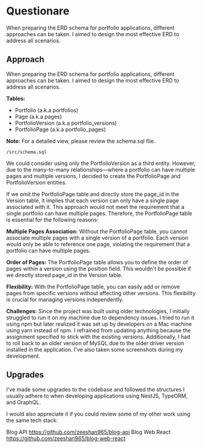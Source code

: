 # Questionare

When preparing the ERD schema for portfolio applications, different approaches can be taken. I aimed to design the most effective ERD to address all scenarios.

## Approach
When preparing the ERD schema for portfolio applications, different approaches can be taken. I aimed to design the most effective ERD to address all scenarios.

**Tables:**

- Portfolio (a.k.a portfolios)
- Page (a.k.a pages)
- PortfolioVersion (a.k.a portfolio_versions)
- PortfolioPage (a.k.a portfolio_pages)

**Note:** For a detailed view, please review the schema.sql file.

```shell
/src/schema.sql
```

We could consider using only the PortfolioVersion as a third entity. However, due to the many-to-many relationships—where a portfolio can have multiple pages and multiple versions, I decided to create the PortfolioPage and PortfolioVersion entities.

If we omit the PortfolioPage table and directly store the page_id in the Version table, it implies that each version can only have a single page associated with it. This approach would not meet the requirement that a single portfolio can have multiple pages. Therefore, the PortfolioPage table is essential for the following reasons:

**Multiple Pages Association:**
Without the PortfolioPage table, you cannot associate multiple pages with a single version of a portfolio. Each version would only be able to reference one page, violating the requirement that a portfolio can have multiple pages.

**Order of Pages:**
The PortfolioPage table allows you to define the order of pages within a version using the position field. This wouldn't be possible if we directly stored page_id in the Version table.

**Flexibility:**
With the PortfolioPage table, you can easily add or remove pages from specific versions without affecting other versions. This flexibility is crucial for managing versions independently.

**Challenges:**
Since the project was built using older technologies, I initially struggled to run it on my machine due to dependency issues. I tried to run it using npm but later realized it was set up by developers on a Mac machine using yarn instead of npm. I refrained from updating anything because the assignment specified to stick with the existing versions. Additionally, I had to roll back to an older version of MySQL due to the older driver version installed in the application.
I've also taken some screenshots during my development.

## Upgrades
I've made some upgrades to the codebase and followed the structures I usually adhere to when developing applications using NestJS, TypeORM, and GraphQL.

I would also appreciate it if you could review some of my other work using the same tech stack:

Blog API
https://github.com/zeeshan965/blog-api
Blog Web React
https://github.com/zeeshan965/blog-web-react
